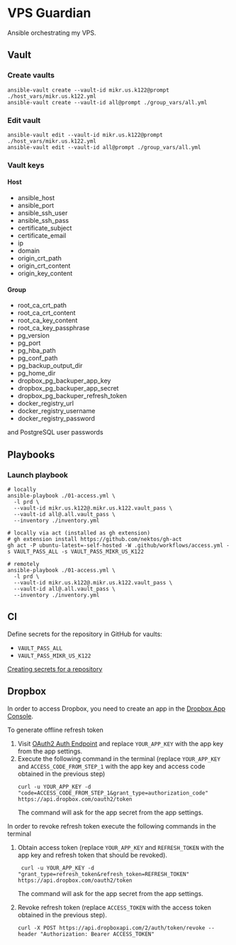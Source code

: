 # VPS Guardian

Ansible orchestrating my VPS.

## Vault

### Create vaults

```shell
ansible-vault create --vault-id mikr.us.k122@prompt ./host_vars/mikr.us.k122.yml
ansible-vault create --vault-id all@prompt ./group_vars/all.yml
```

### Edit vault

```shell
ansible-vault edit --vault-id mikr.us.k122@prompt ./host_vars/mikr.us.k122.yml
ansible-vault edit --vault-id all@prompt ./group_vars/all.yml
```

### Vault keys

#### Host
* ansible_host
* ansible_port
* ansible_ssh_user
* ansible_ssh_pass
* certificate_subject
* certificate_email
* ip
* domain
* origin_crt_path
* origin_crt_content
* origin_key_content

#### Group

* root_ca_crt_path
* root_ca_crt_content
* root_ca_key_content
* root_ca_key_passphrase
* pg_version
* pg_port
* pg_hba_path
* pg_conf_path
* pg_backup_output_dir
* pg_home_dir
* dropbox_pg_backuper_app_key
* dropbox_pg_backuper_app_secret
* dropbox_pg_backuper_refresh_token
* docker_registry_url
* docker_registry_username
* docker_registry_password

and PostgreSQL user passwords

## Playbooks

### Launch playbook

```shell
# locally
ansible-playbook ./01-access.yml \
  -l prd \
  --vault-id mikr.us.k122@.mikr.us.k122.vault_pass \
  --vault-id all@.all.vault_pass \
  --inventory ./inventory.yml
```

```shell
# locally via act (installed as gh extension)
# gh extension install https://github.com/nektos/gh-act
gh act -P ubuntu-latest=-self-hosted -W .github/workflows/access.yml -s VAULT_PASS_ALL -s VAULT_PASS_MIKR_US_K122
```



```shell
# remotely
ansible-playbook ./01-access.yml \
  -l prd \
  --vault-id mikr.us.k122@.mikr.us.k122.vault_pass \
  --vault-id all@.all.vault_pass \
  --inventory ./inventory.yml
```

## CI

Define secrets for the repository in GitHub for vaults:

* `VAULT_PASS_ALL`
* `VAULT_PASS_MIKR_US_K122`

[Creating secrets for a repository](https://docs.github.com/en/actions/security-guides/using-secrets-in-github-actions#creating-secrets-for-a-repository)

## Dropbox

In order to access Dropbox, you need to create an app in the [Dropbox App Console](https://www.dropbox.com/developers/apps).


To generate offline refresh token 

1. Visit [OAuth2 Auth Endpoint](https://www.dropbox.com/oauth2/authorize?client_id=YOUR_APP_KEY&response_type=code&token_access_type=offline)
and replace `YOUR_APP_KEY` with the app key from the app settings.
2. Execute the following command in the terminal (replace `YOUR_APP_KEY` and `ACCESS_CODE_FROM_STEP_1` with the app key and access code obtained in the previous step)
    ```shell
    curl -u YOUR_APP_KEY -d "code=ACCESS_CODE_FROM_STEP_1&grant_type=authorization_code" https://api.dropbox.com/oauth2/token
    ```
   The command will ask for the app secret from the app settings.


In order to revoke refresh token execute the following commands in the terminal
1. Obtain access token (replace `YOUR_APP_KEY` and `REFRESH_TOKEN` with the app key and refresh token that should be revoked).
   ```shell
    curl -u YOUR_APP_KEY -d "grant_type=refresh_token&refresh_token=REFRESH_TOKEN" https://api.dropbox.com/oauth2/token
   ```
   The command will ask for the app secret from the app settings.

2. Revoke refresh token (replace `ACCESS_TOKEN` with the access token obtained in the previous step).
   ```shell
   curl -X POST https://api.dropboxapi.com/2/auth/token/revoke --header "Authorization: Bearer ACCESS_TOKEN"
   ```
